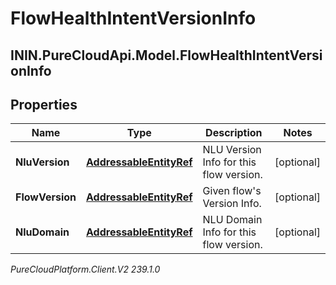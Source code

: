 # FlowHealthIntentVersionInfo

## ININ.PureCloudApi.Model.FlowHealthIntentVersionInfo

## Properties

|Name | Type | Description | Notes|
|------------ | ------------- | ------------- | -------------|
| **NluVersion** | [**AddressableEntityRef**](AddressableEntityRef) | NLU Version Info for this flow version. | [optional] |
| **FlowVersion** | [**AddressableEntityRef**](AddressableEntityRef) | Given flow&#39;s Version Info. | [optional] |
| **NluDomain** | [**AddressableEntityRef**](AddressableEntityRef) | NLU Domain Info for this flow version. | [optional] |



_PureCloudPlatform.Client.V2 239.1.0_
